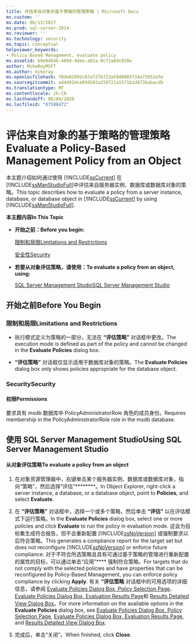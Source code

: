 ```yaml
---
title: 评估来自对象的基于策略的管理策略 | Microsoft Docs
ms.custom: ''
ms.date: 06/13/2017
ms.prod: sql-server-2014
ms.reviewer: ''
ms.technology: security
ms.topic: conceptual
helpviewer_keywords:
- Policy-Based Management, evaluate policy
ms.assetid: b9e9d646-4894-4dee-a02a-0c71a8dc020e
author: MikeRayMSFT
ms.author: mikeray
ms.openlocfilehash: f0de02092c87a727b723a5940805f34a75052e5e
ms.sourcegitcommit: ad4d92dce894592a259721a1571b1d8736abacdb
ms.translationtype: MT
ms.contentlocale: zh-CN
ms.lasthandoff: 08/04/2020
ms.locfileid: "87588472"
---
```

# <a name="evaluate-a-policy-based-management-policy-from-an-object"></a><span data-ttu-id="13b27-102">评估来自对象的基于策略的管理策略</span><span class="sxs-lookup"><span data-stu-id="13b27-102">Evaluate a Policy-Based Management Policy from an Object</span></span>
  <span data-ttu-id="13b27-103">本主题介绍如何通过使用 [!INCLUDE[ssCurrent](../../includes/sscurrent-md.md)] 在 [!INCLUDE[ssManStudioFull](../../includes/ssmanstudiofull-md.md)]中评估来自服务器实例、数据库或数据库对象的策略。</span><span class="sxs-lookup"><span data-stu-id="13b27-103">This topic describes how to evaluate a policy from a server instance, database, or database object in [!INCLUDE[ssCurrent](../../includes/sscurrent-md.md)] by using [!INCLUDE[ssManStudioFull](../../includes/ssmanstudiofull-md.md)].</span></span>  
  
 <span data-ttu-id="13b27-104">**本主题内容**</span><span class="sxs-lookup"><span data-stu-id="13b27-104">**In This Topic**</span></span>  
  
-   <span data-ttu-id="13b27-105">**开始之前：**</span><span class="sxs-lookup"><span data-stu-id="13b27-105">**Before you begin:**</span></span>  
  
     [<span data-ttu-id="13b27-106">限制和局限</span><span class="sxs-lookup"><span data-stu-id="13b27-106">Limitations and Restrictions</span></span>](#Restrictions)  
  
     [<span data-ttu-id="13b27-107">安全性</span><span class="sxs-lookup"><span data-stu-id="13b27-107">Security</span></span>](#Security)  
  
-   <span data-ttu-id="13b27-108">**若要从对象评估策略，请使用：**</span><span class="sxs-lookup"><span data-stu-id="13b27-108">**To evaluate a policy from an object, using:**</span></span>  
  
     [<span data-ttu-id="13b27-109">SQL Server Management Studio</span><span class="sxs-lookup"><span data-stu-id="13b27-109">SQL Server Management Studio</span></span>](#SSMSProcedure)  
  
##  <a name="before-you-begin"></a><a name="BeforeYouBegin"></a> <span data-ttu-id="13b27-110">开始之前</span><span class="sxs-lookup"><span data-stu-id="13b27-110">Before You Begin</span></span>  
  
###  <a name="limitations-and-restrictions"></a><a name="Restrictions"></a> <span data-ttu-id="13b27-111">限制和局限</span><span class="sxs-lookup"><span data-stu-id="13b27-111">Limitations and Restrictions</span></span>  
  
-   <span data-ttu-id="13b27-112">执行模式定义为策略的一部分，无法在 **“评估策略”** 对话框中更改。</span><span class="sxs-lookup"><span data-stu-id="13b27-112">The execution mode is defined as part of the policy and cannot be changed in the **Evaluate Policies** dialog box.</span></span>  
  
-   <span data-ttu-id="13b27-113">**“评估策略”** 对话框仅显示适用于数据库对象的策略。</span><span class="sxs-lookup"><span data-stu-id="13b27-113">The **Evaluate Policies** dialog box only shows policies appropriate for the database object.</span></span>  
  
###  <a name="security"></a><a name="Security"></a> <span data-ttu-id="13b27-114">Security</span><span class="sxs-lookup"><span data-stu-id="13b27-114">Security</span></span>  
  
####  <a name="permissions"></a><a name="Permissions"></a> <span data-ttu-id="13b27-115">权限</span><span class="sxs-lookup"><span data-stu-id="13b27-115">Permissions</span></span>  
 <span data-ttu-id="13b27-116">要求具有 msdb 数据库中 PolicyAdministratorRole 角色的成员身份。</span><span class="sxs-lookup"><span data-stu-id="13b27-116">Requires membership in the PolicyAdministratorRole role in the msdb database.</span></span>  
  
##  <a name="using-sql-server-management-studio"></a><a name="SSMSProcedure"></a> <span data-ttu-id="13b27-117">使用 SQL Server Management Studio</span><span class="sxs-lookup"><span data-stu-id="13b27-117">Using SQL Server Management Studio</span></span>  
  
#### <a name="to-evaluate-a-policy-from-an-object"></a><span data-ttu-id="13b27-118">从对象评估策略</span><span class="sxs-lookup"><span data-stu-id="13b27-118">To evaluate a policy from an object</span></span>  
  
1.  <span data-ttu-id="13b27-119">在对象资源管理器中，右键单击某个服务器实例、数据库或数据库对象，指向“策略”，然后选择“评估”\*\*\*\*\*\*\*\*。</span><span class="sxs-lookup"><span data-stu-id="13b27-119">In Object Explorer, right-click a server instance, a database, or a database object, point to **Policies**, and select **Evaluate**.</span></span>  
  
2.  <span data-ttu-id="13b27-120">在 **“评估策略”** 对话框中，选择一个或多个策略，然后单击 **“评估”** 以在评估模式下运行策略。</span><span class="sxs-lookup"><span data-stu-id="13b27-120">In the **Evaluate Policies** dialog box, select one or more policies and click **Evaluate** to run the policy in evaluation mode.</span></span> <span data-ttu-id="13b27-121">这会为目标集生成符合报告，但不会重新配置 [!INCLUDE[ssNoVersion](../../includes/ssnoversion-md.md)] 或强制要求以后符合策略。</span><span class="sxs-lookup"><span data-stu-id="13b27-121">This generates a compliance report for the target set but does not reconfigure [!INCLUDE[ssNoVersion](../../includes/ssnoversion-md.md)] or enforce future compliance.</span></span> <span data-ttu-id="13b27-122">对于不符合所选策略且具有可通过基于策略的管理进行重新配置的属性的目标，可以通过单击“应用”\*\*\*\* 强制符合策略。</span><span class="sxs-lookup"><span data-stu-id="13b27-122">For targets that do not comply with the selected policies and have properties that can be reconfigured by Policy-Based Management, you can enforce policy compliance by clicking **Apply**.</span></span> <span data-ttu-id="13b27-123">有关 **“评估策略** 对话框中的可用选项的详细信息，请参阅 [Evaluate Policies Dialog Box, Policy Selection Page](evaluate-policies-dialog-box-policy-selection-page.md)、 [Evaluate Policies Dialog Box, Evaluation Results Page](evaluate-policies-dialog-box-evaluation-results-page.md)和 [Results Detailed View Dialog Box](results-detailed-view-dialog-box.md)。</span><span class="sxs-lookup"><span data-stu-id="13b27-123">For more information on the available options in the **Evaluate Policies** dialog box, see [Evaluate Policies Dialog Box, Policy Selection Page](evaluate-policies-dialog-box-policy-selection-page.md), [Evaluate Policies Dialog Box, Evaluation Results Page](evaluate-policies-dialog-box-evaluation-results-page.md), and [Results Detailed View Dialog Box](results-detailed-view-dialog-box.md).</span></span>  
  
3.  <span data-ttu-id="13b27-124">完成后，单击“关闭”。</span><span class="sxs-lookup"><span data-stu-id="13b27-124">When finished, click **Close**.</span></span>  
  
  
